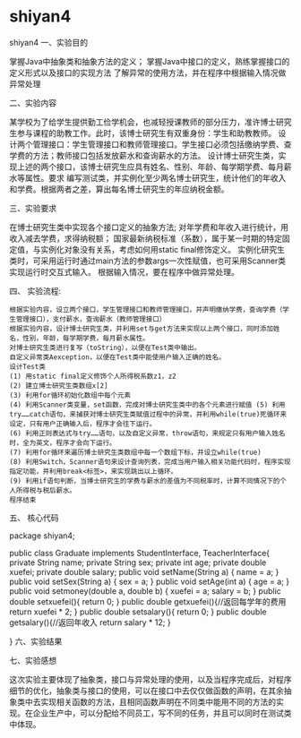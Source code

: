 # shiyan4
shiyan4
一、实验目的

掌握Java中抽象类和抽象方法的定义；
掌握Java中接口的定义，熟练掌握接口的定义形式以及接口的实现方法
了解异常的使用方法，并在程序中根据输入情况做异常处理

二、实验内容

某学校为了给学生提供勤工俭学机会，也减轻授课教师的部分压力，准许博士研究生参与课程的助教工作。此时，该博士研究生有双重身份：学生和助教教师。
设计两个管理接口：学生管理接口和教师管理接口。学生接口必须包括缴纳学费、查学费的方法；教师接口包括发放薪水和查询薪水的方法。
设计博士研究生类，实现上述的两个接口，该博士研究生应具有姓名、性别、年龄、每学期学费、每月薪水等属性。要求
编写测试类，并实例化至少两名博士研究生，统计他们的年收入和学费。根据两者之差，算出每名博士研究生的年应纳税金额。

三、实验要求

在博士研究生类中实现各个接口定义的抽象方法;
对年学费和年收入进行统计，用收入减去学费，求得纳税额；
国家最新纳税标准（系数），属于某一时期的特定固定值，与实例化对象没有关系，考虑如何用static final修饰定义。
实例化研究生类时，可采用运行时通过main方法的参数args一次性赋值，也可采用Scanner类实现运行时交互式输入。
根据输入情况，要在程序中做异常处理。

四、 实验流程:

    根据实验内容，设立两个接口，学生管理接口和教师管理接口，并声明缴纳学费，查询学费（学生管理接口），支付薪水，查询薪水（教师管理接口）
    根据实验内容，设计博士研究生类，并利用set与get方法来实现以上两个接口，同时添加姓名，性别，年龄，每学期学费，每月薪水属性。
    对博士研究生类进行复写（toString），以便在Test类中输出。
    自定义异常类Aexception，以便在Test类中能使用户输入正确的姓名。
    设计Test类
    (1) 用static final定义修饰个人所得税系数z1，z2
    (2) 建立博士研究生类数组x[2]
    (3) 利用for循环初始化数组中每个元素
    (4) 利用Scanner类变量，set函数，完成对博士研究生类中的各个元素进行赋值 (5) 利用try……catch语句，来捕获对博士研究生类赋值过程中的异常，并利用while(true)死循环来设定，只有用户正确输入后，程序才会往下运行。
    (6) 利用正则表达式与try……语句，以及自定义异常，throw语句，来规定只有用户输入姓名时，全为英文，程序才会向下运行。
    (7) 利用for循环来遍历博士研究生类数组中每一个数组下标，并设立while(true)
    (8) 利用Switch，Scanner语句来设计查询列表，完成当用户输入相关功能代码时，程序实现指定功能，并利用break<标签>，来实现跳出以上循环。
    (9) 利用if语句判断，当博士研究生的学费与薪水的差值为不同税率时，计算不同情况下的个人所得税与税后薪水。
    程序结束

五、 核心代码

package shiyan4;


public class Graduate implements StudentInterface, TeacherInterface{
    private String name;
    private String sex;
    private int age;
    private double xuefei;
    private double salary;
    public void setName(String a) {
        name = a;
    }
    public void setSex(String a) {
        sex = a;
    }
    public void setAge(int a) {
        age = a;
    }
    public void setmoney(double a, double b) {
        xuefei = a;
        salary = b;
    }
    public double setxuefei(){
        return 0;
    }
    public double getxuefei(){//返回每学年的费用
        return xuefei * 2;
    }
    public double setsalary(){
        return 0;
    }
    public double getsalary(){//返回年收入
        return salary * 12;
    }

}
六、实验结果


七、实验感想

这次实验主要体现了抽象类，接口与异常处理的使用，以及当程序完成后，对程序细节的优化，抽象类与接口的使用，可以在接口中去仅仅做函数的声明，在其余抽象类中去实现相关函数的方法，且相同函数声明在不同类中能用不同的方法的实现。在企业生产中，可以分配给不同员工，写不同的任务，并且可以同时在测试类中体现。
